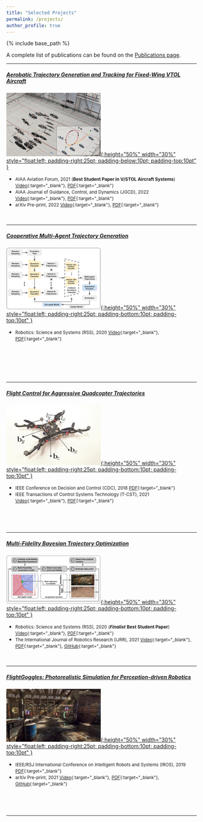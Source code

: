 ```yaml
---
title: "Selected Projects"
permalink: /projects/
author_profile: true
---
```


{% include base_path %}

A complete list of publications can be found on the [Publications page](/publications/).

***
##### [Aerobatic Trajectory Generation and Tracking for Fixed-Wing VTOL Aircraft](/tailsitter/)
[![Aerobatic Trajectory Generation and Tracking for Fixed-Wing VTOL Aircraft](/images/tailsitter.png){:height="50%" width="30%" style="float:left; padding-right:25pt; padding-below:10pt; padding-top:10pt" }](/tailsitter/)
<!-- <img style="float: left;" src="/images/tailsitter.png"> -->
* <small>AIAA Aviation Forum, 2021 (**Best Student Paper in V/STOL Aircraft Systems**) [Video](https://youtu.be/tGQO-6DPT1M){:target="_blank"}, [PDF](/files/TalKaraman_Aviation2021.pdf){:target="_blank"}</small>
* <small>AIAA Journal of Guidance, Control, and Dynamics (JGCD), 2022 [Video](https://youtu.be/OiD0rQMQ0r0){:target="_blank"}, [PDF](https://arxiv.org/pdf/2207.13218.pdf){:target="_blank"}</small>
* <small>arXiv Pre-print, 2022 [Video](https://youtu.be/PLjN2UNz8Mg){:target="_blank"}, [PDF](https://arxiv.org/pdf/2207.03524.pdf){:target="_blank"}</small>
&nbsp;

&nbsp;


***

##### [Cooperative Multi-Agent Trajectory Generation](/multi/)
[![Cooperative Multi-Agent Trajectory Generation](/images/multi.png){:height="50%" width="30%" style="float:left; padding-right:25pt; padding-bottom:10pt; padding-top:10pt" }](/multi/)
* <small>Robotics: Science and Systems (RSS), 2020 [Video](https://youtu.be/rxQiNeXvLTc){:target="_blank"}, [PDF](https://arxiv.org/pdf/2206.00726.pdf){:target="_blank"}</small>

&nbsp;

&nbsp;

&nbsp;

***

##### [Flight Control for Aggressive Quadcopter Trajectories](/quad/)
[![Flight Control for Aggressive Quadcopter Trajectories](/images/quad.png){:height="50%" width="30%" style="float:left; padding-right:25pt; padding-bottom:10pt; padding-top:10pt" }](/quad/)
* <small>IEEE Conference on Decision and Control (CDC), 2018 [PDF](/files/CDC18_1876.pdf){:target="_blank"}</small>
* <small>IEEE Transactions of Control Systems Technology (T-CST), 2021 [Video](https://youtu.be/K15lNBAKDCs){:target="_blank"}, [PDF](https://arxiv.org/pdf/1809.04048.pdf){:target="_blank"}</small>

&nbsp;

&nbsp;

***

##### [Multi-Fidelity Bayesian Trajectory Optimization](/bayesopt/)
[![Multi-Fidelity Bayesian Trajectory Optimization](/images/bayesopt.png){:height="50%" width="30%" style="float:left; padding-right:25pt; padding-bottom:10pt; padding-top:10pt" }](/bayesopt/)
* <small>Robotics: Science and Systems (RSS), 2020 (***Finalist*** **Best Student Paper**) [Video](https://youtu.be/igwULi_H1Kg){:target="_blank"}, [PDF](https://arxiv.org/pdf/2006.02513.pdf){:target="_blank"}</small>
* <small>The International Journal of Robotics Research (IJRR), 2021 [Video](https://youtu.be/FjCIZ5lSRg0){:target="_blank"}, [PDF](https://arxiv.org/pdf/2006.02513.pdf){:target="_blank"}, [GitHub](https://github.com/mit-aera/){:target="_blank"}</small>

&nbsp;

***

##### [FlightGoggles: Photorealistic Simulation for Perception-driven Robotics](/flightgoggles/)
[![FlightGoggles: Photorealistic Simulation for Perception-driven Robotics](/images/flightgoggles.png){:height="50%" width="30%" style="float:left; padding-right:25pt; padding-bottom:10pt; padding-top:10pt" }](/flightgoggles/)
* <small>IEEE/RSJ International Conference on Intelligent Robots and Systems (IROS), 2019 [PDF](https://arxiv.org/pdf/1905.11377v1.pdf){:target="_blank"}</small>
* <small>arXiv Pre-print, 2021 [Video](https://youtu.be/qoUlbSAiRko){:target="_blank"}, [PDF](https://arxiv.org/pdf/1905.11377.pdf){:target="_blank"}, [GitHub](https://github.com/mit-aera/FlightGoggles){:target="_blank"}</small>

&nbsp;

&nbsp;

***
